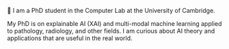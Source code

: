 👋 I am a PhD student in the Computer Lab at the University of Cambridge. 

My PhD is on explainable AI (XAI) and multi-modal machine learning applied to pathology, radiology, and other fields. I am curious about AI theory and applications that are useful in the real world. 

<!---
konst-int-i/konst-int-i is a ✨ special ✨ repository because its `README.md` (this file) appears on your GitHub profile.
You can click the Preview link to take a look at your changes.
--->
